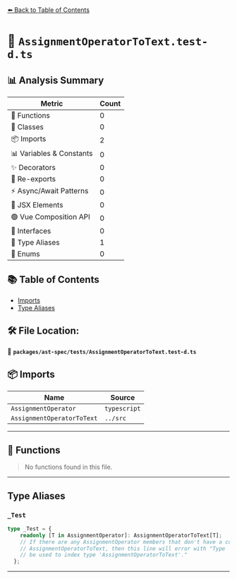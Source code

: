 [⬅️ Back to Table of Contents](../../../index.md)

# 📄 `AssignmentOperatorToText.test-d.ts`

## 📊 Analysis Summary

| Metric | Count |
|--------|-------|
| 🔧 Functions | 0 |
| 🧱 Classes | 0 |
| 📦 Imports | 2 |
| 📊 Variables & Constants | 0 |
| ✨ Decorators | 0 |
| 🔄 Re-exports | 0 |
| ⚡ Async/Await Patterns | 0 |
| 💠 JSX Elements | 0 |
| 🟢 Vue Composition API | 0 |
| 📐 Interfaces | 0 |
| 📑 Type Aliases | 1 |
| 🎯 Enums | 0 |

## 📚 Table of Contents

- [Imports](#imports)
- [Type Aliases](#type-aliases)

## 🛠️ File Location:
📂 **`packages/ast-spec/tests/AssignmentOperatorToText.test-d.ts`**

## 📦 Imports

| Name | Source |
|------|--------|
| `AssignmentOperator` | `typescript` |
| `AssignmentOperatorToText` | `../src` |


---

## 🔧 Functions

> No functions found in this file.


---

## Type Aliases

### `_Test`

```ts
type _Test = {
    readonly [T in AssignmentOperator]: AssignmentOperatorToText[T];
    // If there are any AssignmentOperator members that don't have a corresponding
    // AssignmentOperatorToText, then this line will error with "Type 'T' cannot
    // be used to index type 'AssignmentOperatorToText'."
  };
```


---